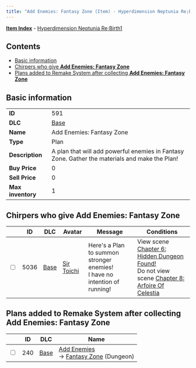 ```yaml
---
title: "Add Enemies: Fantasy Zone (Item) - Hyperdimension Neptunia Re;Birth1"
---
```


[**Item Index**](/neptunia/rb1/item/index.html) - [Hyperdimension Neptunia Re;Birth1](/neptunia/rb1)

## Contents

- [Basic information](#basic-information)
- [Chirpers who give **Add Enemies: Fantasy Zone**](#chirpers-who-give-add-enemies-fantasy-zone)
- [Plans added to Remake System after collecting **Add Enemies: Fantasy Zone**](#plans-added-to-remake-system-after-collecting-add-enemies-fantasy-zone)

## Basic information

|   |   |
| -- | -- |
| **ID** | 591 |
| **DLC** | [Base](/neptunia/rb1/dlc/1-base.html) |
| **Name** | Add Enemies: Fantasy Zone |
| **Type** | Plan |
| **Description** | A plan that will add powerful enemies in Fantasy Zone. Gather the materials and make the Plan! |
| **Buy Price** | 0 |
| **Sell Price** | 0 |
| **Max inventory** | 1 |

## Chirpers who give **Add Enemies: Fantasy Zone**

|    | ID | DLC | Avatar | Message | Conditions |
| -- | -- | --- | ------ | ------- | ---------- |
| <input type="checkbox" id="rb1-chirper-event-1-5036" class="trackbox" /> | 5036 | [Base](/neptunia/rb1/dlc/1-base.html) | [Sir Toichi](/neptunia/rb1/avatar/1-220-sir-toichi.html) | Here's a Plan to summon stronger enemies!<br />I have no intention of running! | View scene [Chapter 6: Hidden Dungeon Found!](/neptunia/rb1/scene/1-609-chapter-6-hidden-dungeon-found.html)<br />Do not view scene [Chapter 8: Arfoire Of Celestia](/neptunia/rb1/scene/1-801-chapter-8-arfoire-of-celestia.html) |

## Plans added to Remake System after collecting **Add Enemies: Fantasy Zone**

|    | ID | DLC | Name |
| -- | -- | --- | ---- |
| <input type="checkbox" id="rb1-remake-1-240" class="trackbox" /> | 240 | [Base](/neptunia/rb1/dlc/1-base.html) | [Add Enemies](/neptunia/rb1/remake/1-240-add-enemies.html)<br />→ [Fantasy Zone](/neptunia/rb1/dungeon/1-17-fantasy-zone.html) (Dungeon) |